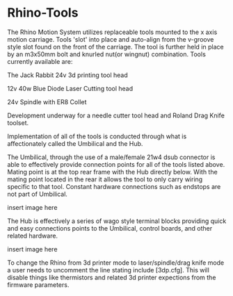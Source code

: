 
# Rhino-Tools
The Rhino Motion System utilizes replaceable tools mounted to the x axis motion carriage.  Tools 'slot' into place and auto-align from the v-groove style slot found on the front of the carriage.  The tool is further held in place by an m3x50mm bolt and knurled nut(or wingnut) combination.  Tools currently available are:

The Jack Rabbit 24v 3d printing tool head 

12v 40w Blue Diode Laser Cutting tool head

24v Spindle with ER8 Collet


Development underway for a needle cutter tool head and Roland Drag Knife toolset.

Implementation of all of the tools is conducted through what is affectionately called the Umbilical and the Hub.  

The Umbilical, through the use of a male/female 21w4 dsub connector is able to effectively provide connection points for all of the tools listed above.  Mating point is at the top rear frame with the Hub directly below.  With the mating point located in the rear it allows the tool to only carry wiring specific to that tool.  Constant hardware connections such as endstops are not part of Umbilical.

insert image here

The Hub is effectively a series of wago style terminal blocks providing quick and easy connections points to the Umbilical, control boards, and other related hardware.

insert image here

To change the Rhino from 3d printer mode to laser/spindle/drag knife mode a user needs to uncomment the line stating include [3dp.cfg].  This will disable things like thermistors and related 3d printer expections from the firmware parameters.







